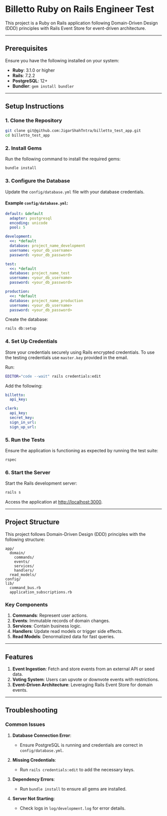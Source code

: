 # Billetto Ruby on Rails Engineer Test

This project is a Ruby on Rails application following Domain-Driven Design (DDD) principles with Rails Event Store for event-driven architecture.

---

## Prerequisites

Ensure you have the following installed on your system:

- **Ruby**: 3.1.0 or higher
- **Rails**: 7.2.2
- **PostgreSQL**: 12+
- **Bundler**: `gem install bundler`

---

## Setup Instructions

### 1. Clone the Repository

```bash
git clone git@github.com:JigarShahTntra/billetto_test_app.git
cd billetto_test_app
```

### 2. Install Gems

Run the following command to install the required gems:

```bash
bundle install
```

### 3. Configure the Database

Update the `config/database.yml` file with your database credentials.

#### Example `config/database.yml`:

```yaml
default: &default
  adapter: postgresql
  encoding: unicode
  pool: 5

development:
  <<: *default
  database: project_name_development
  username: <your_db_username>
  password: <your_db_password>

test:
  <<: *default
  database: project_name_test
  username: <your_db_username>
  password: <your_db_password>

production:
  <<: *default
  database: project_name_production
  username: <your_db_username>
  password: <your_db_password>
```

Create the database:

```bash
rails db:setup
```

### 4. Set Up Credentials

Store your credentials securely using Rails encrypted credentials.
To use the testing credentials use `master.key` provided in the email.

Run:
```bash
EDITOR="code --wait" rails credentials:edit
```

Add the following:

```yaml
billetto:
  api_key: 

clerk:
  api_key: 
  secret_key: 
  sign_in_url: 
  sign_up_url: 
```

### 5. Run the Tests

Ensure the application is functioning as expected by running the test suite:

```bash
rspec
```

### 6. Start the Server

Start the Rails development server:

```bash
rails s
```

Access the application at [http://localhost:3000](http://localhost:3000).

---

## Project Structure

This project follows Domain-Driven Design (DDD) principles with the following structure:

```
app/
  domain/
    commands/
    events/
    services/
    handlers/
  read_models/
config/
lib/
  command_bus.rb
  application_subscriptions.rb
```

### Key Components

1. **Commands**: Represent user actions.
2. **Events**: Immutable records of domain changes.
3. **Services**: Contain business logic.
4. **Handlers**: Update read models or trigger side effects.
5. **Read Models**: Denormalized data for fast queries.

---

## Features

1. **Event Ingestion**: Fetch and store events from an external API or seed data.
2. **Voting System**: Users can upvote or downvote events with restrictions.
3. **Event-Driven Architecture**: Leveraging Rails Event Store for domain events.

---

## Troubleshooting

### Common Issues

1. **Database Connection Error**:

   - Ensure PostgreSQL is running and credentials are correct in `config/database.yml`.

2. **Missing Credentials**:

   - Run `rails credentials:edit` to add the necessary keys.

3. **Dependency Errors**:

   - Run `bundle install` to ensure all gems are installed.

4. **Server Not Starting**:
   - Check logs in `log/development.log` for error details.
